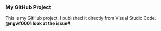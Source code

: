 ### My GitHub Project

This is my GitHub project. I published it directly from Visual Studio Code.
**@ngwf0001 look at the issue#**